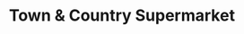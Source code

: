 ---
title: "Town & Country Supermarket"
url: /bellevue/town-and-country-supermarket/
shop: supermarket
---